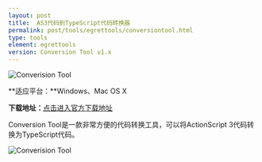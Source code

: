 ```yaml
---
layout: post
title:  AS3代码到TypeScript代码转换器
permalink: post/tools/egrettools/conversiontool.html
type: tools
element: egrettools
version: Conversion Tool v1.x
---
```


![Converision Tool]({{site.baseurl}}/assets/img/ctoollogo.png)

**适应平台：**Windows、Mac OS X

**下载地址：**<a href="http://www.egret-labs.org/download/conversion-tool-download.html" target="_blank">点击进入官方下载地址</a>

Conversion Tool是一款非常方便的代码转换工具，可以将ActionScript 3代码转换为TypeScript代码。

![Converision Tool]({{site.baseurl}}/assets/img/ctool1.png)